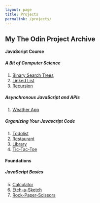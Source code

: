 ```yaml
---
layout: page
title: Projects
permalink: /projects/
---
```


## My The Odin Project Archive

#### JavaScript Course

##### A Bit of Computer Science

1. <a href="https://github.com/jakubkanna/binary-search-trees" target="_blank">Binary Search Trees</a>
1. <a href="https://github.com/jakubkanna/linked-list" target="_blank">Linked List</a>
1. <a href="https://github.com/jakubkanna/recursion" target="_blank">Recursion</a>

##### Asynchronous JavaScript and APIs

1. <a href="https://jakubkanna.github.io/weatherapp/" target="_blank">Weather App</a>

##### Organizing Your Javascript Code

1. <a href="https://jakubkanna.github.io/todo-list/" target="_blank">Todolist</a>
2. <a href="https://jakubkanna.github.io/restaurant/" target="_blank">Restaurant</a>
3. <a href="https://jakubkanna.github.io/library-exercise/" target="_blank">Library</a>
4. <a href="https://jakubkanna.github.io/tic-tac-toe/" target="_blank">Tic-Tac-Toe</a>

#### Foundations

##### JavaScript Basics

5. <a href="https://jakubkanna.github.io/calculator/" target="_blank">Calculator</a>
6. <a href="https://jakubkanna.github.io/etch-a-sketch/" target="_blank">Etch-a-Sketch</a>
7. <a href="https://jakubkanna.github.io/rock-paper-scissors/" target="_blank">Rock-Paper-Scissors</a>
